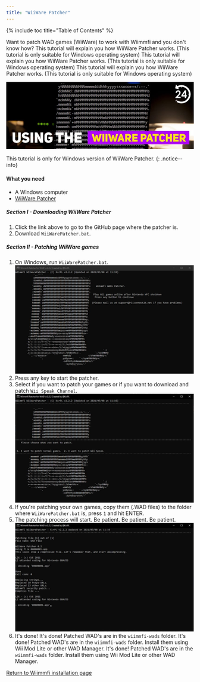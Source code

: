 ```yaml
---
title: "WiiWare Patcher"
---
```


{% include toc title="Table of Contents" %}

Want to patch WAD games (WiiWare) to work with Wiimmfi and you don't know how? This tutorial will explain you how WiiWare Patcher works. (This tutorial is only suitable for Windows operating system) This tutorial will explain you how WiiWare Patcher works. (This tutorial is only suitable for Windows operating system) This tutorial will explain you how WiiWare Patcher works. (This tutorial is only suitable for Windows operating system)

![Using the WiiWare Patcher](/images/rc24_using_the_wiiware_patcher.jpg)

This tutorial is only for Windows version of WiiWare Patcher.
{: .notice--info}

#### What you need

* A Windows computer
* [WiiWare Patcher](https://github.com/RiiConnect24/WiiWare-Patcher/releases)

##### Section I - Downloading WiiWare Patcher

1. Click the link above to go to the GitHub page where the patcher is.
2. Download `WiiWarePatcher.bat`.

##### Section II - Patching WiiWare games

1. On Windows, run `WiiWarePatcher.bat`. ![WiiWare Patcher Main Menu](/images/WiiWare-Patcher/1.JPG)
2. Press any key to start the patcher.
3. Select if you want to patch your games or if you want to download and patch `Wii Speak Channel`. ![Select patching mode](/images/WiiWare-Patcher/2.JPG)
4. If you're patching your own games, copy them (.WAD files) to the folder where `WiiWarePatcher.bat` is, press `1` and hit ENTER.
5. The patching process will start. Be patient.  Be patient.  Be patient. ![Patching...](/images/WiiWare-Patcher/3.JPG)
6. It's done! It's done! Patched WAD's are in the `wiimmfi-wads` folder. It's done! Patched WAD's are in the `wiimmfi-wads` folder. Install them using Wii Mod Lite or other WAD Manager. It's done! Patched WAD's are in the `wiimmfi-wads` folder. Install them using Wii Mod Lite or other WAD Manager.

[Return to Wiimmfi installation page](wiimmfi)
